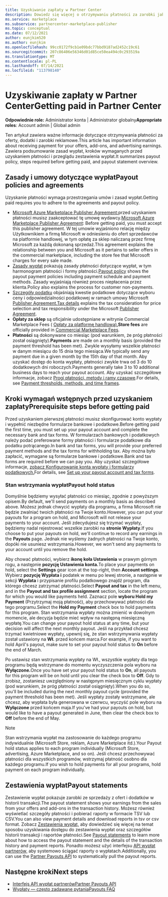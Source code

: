 ```yaml
---
title: Uzyskiwanie zapłaty w Partner Center
description: Dowiedz się więcej o otrzymywaniu płatności za zarobki jako partner firmy Microsoft, na przykład za pośrednictwem ofert platformy handlowej, programów zachęt i Dostawca rozwiązań w chmurze programu. Obejmuje zasady wypłat, stan wstrzymania wypłaty i zestawienia wypłat.
ms.service: marketplace
ms.subservice: partnercenter-marketplace-publisher
ms.topic: conceptual
ms.date: 07/12/2021
author: eunjkim520
ms.author: eunjkim
ms.openlocfilehash: 99cc0172f9cb1e09bdc77bbd9187ad2452c19c61
ms.sourcegitcommit: 207c86406e56346d01d85ce50ea494c0c293519a
ms.translationtype: MT
ms.contentlocale: pl-PL
ms.lasthandoff: 07/14/2021
ms.locfileid: "113798140"
---
```

# <a name="getting-paid-in-partner-center"></a><span data-ttu-id="5ae04-104">Uzyskiwanie zapłaty w Partner Center</span><span class="sxs-lookup"><span data-stu-id="5ae04-104">Getting paid in Partner Center</span></span>

<span data-ttu-id="5ae04-105">**Odpowiednie role:** Administrator konta | Administrator globalny</span><span class="sxs-lookup"><span data-stu-id="5ae04-105">**Appropriate roles**: Account admin | Global admin</span></span>

<span data-ttu-id="5ae04-106">Ten artykuł zawiera ważne informacje dotyczące otrzymywania płatności za oferty, dodatki i zarobki reklamowe.</span><span class="sxs-lookup"><span data-stu-id="5ae04-106">This article has important information about receiving payment for your offers, add-ons, and advertising earnings.</span></span> <span data-ttu-id="5ae04-107">Zawiera podsumowanie zasad wypłat, kroków wymaganych przed uzyskaniem płatności i przeglądu zestawienia wypłat.</span><span class="sxs-lookup"><span data-stu-id="5ae04-107">It summarizes payout policy, steps required before getting paid, and payout statement overview.</span></span>

## <a name="payout-policies-and-agreements"></a><span data-ttu-id="5ae04-108">Zasady i umowy dotyczące wypłat</span><span class="sxs-lookup"><span data-stu-id="5ae04-108">Payout policies and agreements</span></span>

<span data-ttu-id="5ae04-109">Uzyskanie płatności wymaga przestrzegania umów i zasad wypłat.</span><span class="sxs-lookup"><span data-stu-id="5ae04-109">Getting paid requires you to adhere to the agreements and payout policy.</span></span>

- <span data-ttu-id="5ae04-110">[Microsoft Azure Marketplace Publisher Agreement:](/legal/marketplace/msft-publisher-agreement)przed uzyskaniem płatności musisz zaakceptować tę umowę wydawcy.</span><span class="sxs-lookup"><span data-stu-id="5ae04-110">[Microsoft Azure Marketplace Publisher Agreement](/legal/marketplace/msft-publisher-agreement):  Before getting paid, you must accept this publisher agreement.</span></span> <span data-ttu-id="5ae04-111">W tej umowie wyjaśniono relację między Użytkownikiem a firmą Microsoft w odniesieniu do ofert sprzedawców na platformie handlowej, w tym opłatę za sklep naliczaną przez firmę Microsoft za każdą dokonaną sprzedaż.</span><span class="sxs-lookup"><span data-stu-id="5ae04-111">This agreement explains the relationship between you and Microsoft as it pertains to seller offers in the commercial marketplace, including the store fee that Microsoft charges for every sale made.</span></span>
- <span data-ttu-id="5ae04-112">[Zasady wypłat](payout-policy-details.md) pokazują zasady płatności dotyczące wypłat, w tym harmonogram płatności i formy płatności.</span><span class="sxs-lookup"><span data-stu-id="5ae04-112">[Payout policy](payout-policy-details.md) shows the payout payment policies including payment schedule and payment methods.</span></span> <span data-ttu-id="5ae04-113">Zasady wyjaśniają również proces niepłacenia przez klienta.</span><span class="sxs-lookup"><span data-stu-id="5ae04-113">Policy also explains the process for customer non-payments.</span></span>
- <span data-ttu-id="5ae04-114">[Szczegóły podatku](tax-details-marketplace.md) objaśniają kwestie podatkowe dotyczące wyboru ceny i odpowiedzialności podatkowej w ramach umowy Microsoft [Publisher Agreement.](/legal/marketplace/msft-publisher-agreement)</span><span class="sxs-lookup"><span data-stu-id="5ae04-114">[Tax details](tax-details-marketplace.md) explains the tax consideration for price selection and tax responsibility under the Microsoft [Publisher Agreement](/legal/marketplace/msft-publisher-agreement).</span></span>
- <span data-ttu-id="5ae04-115">**Opłaty za sklep** są oficjalnie udostępniane w witrynie Commercial Marketplace Fees ( [Opłaty za platformę handlową).](/azure/marketplace/marketplace-commercial-transaction-capabilities-and-considerations)</span><span class="sxs-lookup"><span data-stu-id="5ae04-115">**Store fees** are officially provided in [Commercial Marketplace Fees](/azure/marketplace/marketplace-commercial-transaction-capabilities-and-considerations).</span></span>
- <span data-ttu-id="5ae04-116">**Płatności** są dokonywane co miesiąc (pod warunkiem, że próg płatności został osiągnięty).</span><span class="sxs-lookup"><span data-stu-id="5ae04-116">**Payments** are made on a monthly basis (provided the payment threshold has been met).</span></span> <span data-ttu-id="5ae04-117">Zwykle wysyłamy wszelkie płatności w danym miesiącu do 15 dnia tego miesiąca.</span><span class="sxs-lookup"><span data-stu-id="5ae04-117">We typically send any payment due in a given month by the 15th day of that month.</span></span> <span data-ttu-id="5ae04-118">Aby uzyskać dostęp do konta wypłaty, płatności zwykle trwa od 3 do 10 dodatkowych dni roboczych.</span><span class="sxs-lookup"><span data-stu-id="5ae04-118">Payments generally take 3 to 10 additional business days to reach your payout account.</span></span> <span data-ttu-id="5ae04-119">Aby uzyskać szczegółowe informacje, zobacz [Progi płatności, metody i ramy czasowe](payment-thresholds-methods-timeframes.md).</span><span class="sxs-lookup"><span data-stu-id="5ae04-119">For details, see [Payment thresholds, methods, and time frames](payment-thresholds-methods-timeframes.md).</span></span>

## <a name="prerequisite-steps-before-getting-paid"></a><span data-ttu-id="5ae04-120">Kroki wymagań wstępnych przed uzyskaniem zapłaty</span><span class="sxs-lookup"><span data-stu-id="5ae04-120">Prerequisite steps before getting paid</span></span>

<span data-ttu-id="5ae04-121">Przed uzyskaniem pierwszej płatności musisz skonfigurować konto wypłaty i wypełnić niezbędne formularze bankowe i podatkowe.</span><span class="sxs-lookup"><span data-stu-id="5ae04-121">Before getting paid the first time, you must set up your payout account and complete the necessary bank and tax forms.</span></span> <span data-ttu-id="5ae04-122">W formularzach bankowych i podatkowych należy podać preferowane formy płatności i formularze podatkowe dla podatku potrącanego.</span><span class="sxs-lookup"><span data-stu-id="5ae04-122">In bank and tax forms, you will provide your preferred payment methods and the tax forms for withholding tax.</span></span> <span data-ttu-id="5ae04-123">Aby można było zapłacić, wymagane są formularze bankowe i podatkowe.</span><span class="sxs-lookup"><span data-stu-id="5ae04-123">Bank and tax forms are required before we can pay you.</span></span> <span data-ttu-id="5ae04-124">Aby uzyskać szczegółowe informacje, [zobacz Konfigurowanie konta wypłaty i formularzy podatkowych.](set-up-your-payout-account.md)</span><span class="sxs-lookup"><span data-stu-id="5ae04-124">For details, see [Set up your payout account and tax forms](set-up-your-payout-account.md).</span></span>

### <a name="payout-hold-status"></a><span data-ttu-id="5ae04-125">Stan wstrzymania wypłat</span><span class="sxs-lookup"><span data-stu-id="5ae04-125">Payout hold status</span></span>

<span data-ttu-id="5ae04-126">Domyślnie będziemy wysyłać płatności co miesiąc, zgodnie z powyższym opisem.</span><span class="sxs-lookup"><span data-stu-id="5ae04-126">By default, we'll send payments on a monthly basis as described above.</span></span> <span data-ttu-id="5ae04-127">Możesz jednak chwycić wypłaty dla programu, a firma Microsoft nie będzie zwalniać twoich płatności na Twoje konto.</span><span class="sxs-lookup"><span data-stu-id="5ae04-127">However, you can put your payouts for a program on hold, and Microsoft will not release your payments to your account.</span></span> <span data-ttu-id="5ae04-128">Jeśli zdecydujesz się trzymać wypłaty, będziemy nadal rejestrować wszelkie zarobki na **stronie Wypłaty.**</span><span class="sxs-lookup"><span data-stu-id="5ae04-128">If you choose to put your payouts on hold, we'll continue to record any earnings in the **Payouts** page.</span></span> <span data-ttu-id="5ae04-129">Jednak nie wyślemy żadnych płatności na Twoje konto, dopóki nie usuniesz wstrzymania.</span><span class="sxs-lookup"><span data-stu-id="5ae04-129">However, we won't send any payments to your account until you remove the hold.</span></span>

<span data-ttu-id="5ae04-130">Aby chować płatności, wybierz **ikonę koła Ustawienia** w prawym górnym rogu, a następnie **pozycję Ustawienia konta.**</span><span class="sxs-lookup"><span data-stu-id="5ae04-130">To place your payments on hold, select the **Settings** gear icon at the top-right, then **Account settings**.</span></span> <span data-ttu-id="5ae04-131">Wybierz **pozycję Wypłata i** podatek w menu po lewej stronie, a następnie w sekcji **Wypłata** i przypisanie profilu podatkowego znajdź program, dla którego chcesz zatrzymać płatności.</span><span class="sxs-lookup"><span data-stu-id="5ae04-131">Select **Payout and tax** in the left menu, and in the **Payout and tax profile assignment** section, locate the program for which you would like payments held.</span></span> <span data-ttu-id="5ae04-132">Zaznacz pole **wyboru Hold my Payment** (Przytrzymaj moją płatność), aby przechowywać płatności dla tego programu.</span><span class="sxs-lookup"><span data-stu-id="5ae04-132">Select the **Hold my Payment** check box to hold payments for this program.</span></span> <span data-ttu-id="5ae04-133">Stan wstrzymania wypłaty można zmienić w dowolnym momencie, ale decyzja będzie mieć wpływ na następną miesięczną wypłatę.</span><span class="sxs-lookup"><span data-stu-id="5ae04-133">You can change your payout hold status at any time, but your decision will affect the next monthly payout.</span></span> <span data-ttu-id="5ae04-134">Jeśli na przykład chcesz trzymać kwietniowe wypłaty, upewnij się, że stan wstrzymywania wypłaty został ustawiony na **Wł.** przed końcem marca.</span><span class="sxs-lookup"><span data-stu-id="5ae04-134">For example, if you want to hold April's payout, make sure to set your payout hold status to **On** before the end of March.</span></span>

<span data-ttu-id="5ae04-135">Po ustawisz stan wstrzymania wypłaty na Wł., wszystkie wypłaty dla tego programu będą wstrzymane do momentu wyczyszczenia pola wyboru na **Wyłączone.**</span><span class="sxs-lookup"><span data-stu-id="5ae04-135">Once you have set your payout hold status to **On**, all payouts for this program will be on hold until you clear the check box to **Off**.</span></span> <span data-ttu-id="5ae04-136">Gdy to zrobisz, zostaniesz uwzględniony w następnym miesięcznym cyklu wypłaty (pod warunkiem, że próg płatności został osiągnięty).</span><span class="sxs-lookup"><span data-stu-id="5ae04-136">When you do so, you'll be included during the next monthly payout cycle (provided the payment threshold has been met).</span></span> <span data-ttu-id="5ae04-137">Jeśli wypłaty zostały wstrzymane, ale chcesz, aby wypłata była generowana w czerwcu, wyczyść pole wyboru na **Wyłączone** przed końcem maja.</span><span class="sxs-lookup"><span data-stu-id="5ae04-137">If you've had your payouts on hold, but would like to have a payout generated in June, then clear the check box to **Off** before the end of May.</span></span>

>[!Note]
> <span data-ttu-id="5ae04-138">Stan wstrzymania wypłat ma zastosowanie do każdego programu indywidualnie (Microsoft Store, reklam, Azure Marketplace itd.).</span><span class="sxs-lookup"><span data-stu-id="5ae04-138">Your Payout hold status applies to each program individually (Microsoft Store, advertising, Azure Marketplace, and so on).</span></span> <span data-ttu-id="5ae04-139">Jeśli chcesz przechowywać płatności dla wszystkich programów, wstrzymaj płatność osobno dla każdego programu.</span><span class="sxs-lookup"><span data-stu-id="5ae04-139">If you wish to hold payments for all your programs, hold payment on each program individually.</span></span>

## <a name="payout-statements"></a><span data-ttu-id="5ae04-140">Zestawienia wypłat</span><span class="sxs-lookup"><span data-stu-id="5ae04-140">Payout statements</span></span>

<span data-ttu-id="5ae04-141">Zestawienie wypłat pokazuje zarobki ze sprzedaży z ofert i dodatków w historii transakcji.</span><span class="sxs-lookup"><span data-stu-id="5ae04-141">The payout statement shows your earnings from the sales from your offers and add-ons in the transaction history.</span></span> <span data-ttu-id="5ae04-142">Możesz również wyświetlać szczegóły płatności i pobierać raporty w formacie TSV lub CSV.</span><span class="sxs-lookup"><span data-stu-id="5ae04-142">You can also view payment details and download reports in tsv or csv format.</span></span> <span data-ttu-id="5ae04-143">Zobacz [Zestawienia wypłat,](payout-statement.md) aby dowiedzieć się więcej na temat sposobu uzyskiwania dostępu do zestawienia wypłat oraz szczegółów historii transakcji i raportów płatności.</span><span class="sxs-lookup"><span data-stu-id="5ae04-143">See [Payout statements](payout-statement.md) to learn more about how to access the payout statement and the details of the transaction history and payment reports.</span></span> <span data-ttu-id="5ae04-144">Ponadto możesz użyć interfejsu [API wypłat partnerów,](https://apidocs.microsoft.com/services/partnerpayouts) aby systemowo ściągać raporty o wypłatach.</span><span class="sxs-lookup"><span data-stu-id="5ae04-144">Additionally, you can use the [Partner Payouts API](https://apidocs.microsoft.com/services/partnerpayouts) to systematically pull the payout reports.</span></span>

## <a name="next-steps"></a><span data-ttu-id="5ae04-145">Następne kroki</span><span class="sxs-lookup"><span data-stu-id="5ae04-145">Next steps</span></span>

- [<span data-ttu-id="5ae04-146">Interfejs API wypłat partnerów</span><span class="sxs-lookup"><span data-stu-id="5ae04-146">Partner Payouts API</span></span>](https://apidocs.microsoft.com/services/partnerpayouts)
- [<span data-ttu-id="5ae04-147">Wypłaty — często zadawane pytania</span><span class="sxs-lookup"><span data-stu-id="5ae04-147">Payouts FAQ</span></span>](payout-faq.yml)
